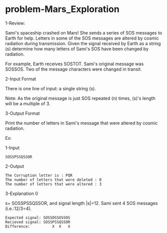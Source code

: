 # problem-Mars_Exploration

1-Review:

Sami's spaceship crashed on Mars! She sends a series of SOS messages to Earth for help. 
Letters in some of the SOS messages are altered by cosmic radiation during transmission. Given the signal received by Earth as a string (s) determine how many letters of Sami's SOS have been changed by radiation.

For example, Earth receives SOSTOT. Sami's original message was SOSSOS. Two of the message characters were changed in transit. 

2-Input Format

There is one line of input: a single string (s).

Note: As the original message is just SOS repeated (n) times, (s)'s length will be a multiple of 3.

3-Output Format

Print the number of letters in Sami's message that were altered by cosmic radiation.

Ex:

1-Input
    
    SOSSPSSQSSOR
    
2-Output

    The Corruption letter is : PQR
    The number of letters that were deleted : 0
    The number of letters that were altered : 3
    
3-Explanation 0

s= SOSSPSSQSSOR, and signal length |s|=12. Sami sent 4 SOS messages (i.e.:12/3=4).

    Expected signal: SOSSOSSOSSOS
    Recieved signal: SOSSPSSQSSOR
    Difference:          X  X   X
    
    
